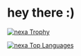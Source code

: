 <link rel="stylesheet" href="https://cdnjs.cloudflare.com/ajax/libs/font-awesome/4.7.0/css/font-awesome.min.css">
<h1>hey there :)  </h1>
 <a href="https://github.com/ryo-ma/github-profile-trophy">
    <img src="https://github-profile-trophy.vercel.app/?username=nexaquora" alt="nexa Trophy"/>
<p>
  <img src="https://github-readme-stats.vercel.app/api/top-langs?username=nexaquora&show_icons=true&locale=en&layout=compact&theme=dark" alt="nexa Top Languages" />
</p>
